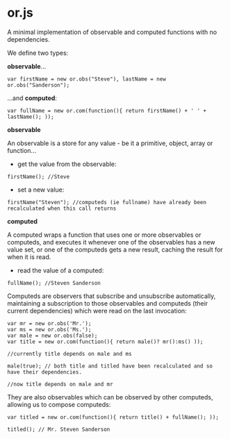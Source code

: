 # or.js
A minimal implementation of observable and computed functions with no dependencies.

We define two types: 

**observable**...
```
var firstName = new or.obs("Steve"), lastName = new or.obs("Sanderson");
```
...and **computed**:
```
var fullName = new or.com(function(){ return firstName() + ' ' + lastName(); ));
```

**observable**

An observable is a store for any value - be it a primitive, object, array or function...

  - get the value from the observable:
```  
firstName(); //Steve
```
  - set a new value:
```  
firstName("Steven"); //computeds (ie fullname) have already been recalculated when this call returns
```


**computed**

A computed wraps a function that uses one or more observables or computeds, and executes it whenever one of the observables has a new value set, or one of the computeds gets a new result, caching the result for when it is read.

  - read the value of a computed:
```  
fullName(); //Steven Sanderson
```
 
Computeds are observers that subscribe and unsubscribe automatically, maintaining a subscription to those observables and computeds (their current dependencies) which were read on the last invocation:
```
var mr = new or.obs('Mr.');
var ms = new or.obs('Ms.');
var male = new or.obs(false);
var title = new or.com(function(){ return male()? mr():ms() ));

//currently title depends on male and ms 

male(true); // both title and titled have been recalculated and so have their dependencies.

//now title depends on male and mr 
```


They are also observables which can be observed by other computeds, allowing us to compose computeds:

```
var titled = new or.com(function(){ return title() + fullName(); ));

titled(); // Mr. Steven Sanderson
```



